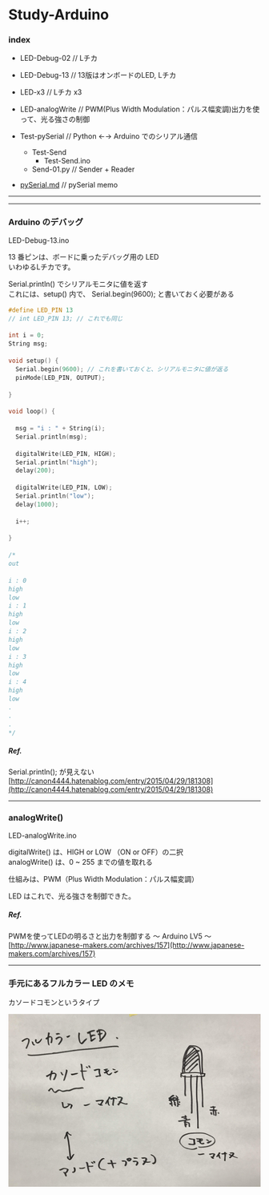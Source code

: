 # Study-Arduino  



### index  

- LED-Debug-02 // Lチカ

- LED-Debug-13 // 13版はオンボードのLED, Lチカ  

- LED-x3 // Lチカ x3  

- LED-analogWrite // PWM(Plus Width Modulation：パルス幅変調)出力を使って、光る強さの制御  


- Test-pySerial // Python ←→ Arduino でのシリアル通信  
  - Test-Send  
    - Test-Send.ino  
  - Send-01.py // Sender + Reader  

- [pySerial.md](https://github.com/naysok/Study-Arduino/blob/master/pySerial.md) // pySerial memo  



---  

---  

### Arduino のデバッグ  

LED-Debug-13.ino  

13 番ピンは、ボードに乗ったデバッグ用の LED  
いわゆるLチカです。  

Serial.println() でシリアルモニタに値を返す  
これには、setup() 内で、 Serial.begin(9600); と書いておく必要がある  

``` c
#define LED_PIN 13
// int LED_PIN 13; // これでも同じ

int i = 0;
String msg;

void setup() {
  Serial.begin(9600); // これを書いておくと、シリアルモニタに値が返る  
  pinMode(LED_PIN, OUTPUT);

}

void loop() {

  msg = "i : " + String(i);
  Serial.println(msg);

  digitalWrite(LED_PIN, HIGH);
  Serial.println("high");
  delay(200);

  digitalWrite(LED_PIN, LOW);
  Serial.println("low");
  delay(1000);

  i++;

}

/*
out

i : 0
high
low
i : 1
high
low
i : 2
high
low
i : 3
high
low
i : 4
high
low
.
.
.
*/
```

##### Ref.  

Serial.println(); が見えない  
[http://canon4444.hatenablog.com/entry/2015/04/29/181308](http://canon4444.hatenablog.com/entry/2015/04/29/181308)  


---  


### analogWrite()   

LED-analogWrite.ino  

digitalWrite() は、HIGH or LOW （ON or OFF）の二択  
analogWrite() は、0 ~ 255 までの値を取れる

仕組みは、PWM（Plus Width Modulation：パルス幅変調）

LED はこれで、光る強さを制御できた。  


##### Ref.  

PWMを使ってLEDの明るさと出力を制御する ～ Arduino LV5 ～  
[http://www.japanese-makers.com/archives/157](http://www.japanese-makers.com/archives/157)  




----  


### 手元にあるフルカラー LED のメモ  

カソードコモンというタイプ  

![photo](photo/FullColor-LED.jpg)  
